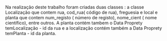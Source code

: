 Na realização deste trabalho foram criadas duas classes : a classe Localização que contem rua, cod_rua( código de rua), freguesia e local e planta que contem num_registo ( número de registo), nome_cient ( nome científico), entre outros. A planta contém tambem o Data Proprety temLocalização - id da rua e a localização contém também a Data Proprety temPlanta - id da planta.
